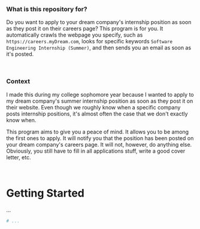 <br>
<br>

### What is this repository for?
Do you want to apply to your dream company's internship position
as soon as they post it on their careers page?
This program is for you. It automatically crawls the webpage you
specify, such as `https://careers.myDream.com`, looks for specific
keywords `Software Engineering Internship (Summer)`, and then
sends you an email as soon as it's posted.

<br>

### Context
I made this during my college sophomore year because I wanted to
apply to my dream company's summer internship
position as soon as they post it on their website.
Even though we roughly know when a specific company posts
internship positions, it's almost often the case that we
don't exactly know when.

This program aims to give you a peace of mind. It allows you to be among the
first ones to apply. It will notify you that the position has been posted on your
dream company's careers page. It will not, however, do anything else.
Obviously, you still have to fill in all applications stuff,
write a good cover letter, etc.

<br>

# Getting Started

...

```bash
# ...

```

<br>
<br>
<br>
